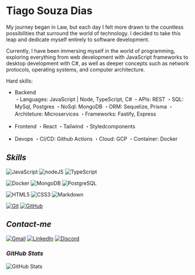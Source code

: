 # **Tiago Souza Dias**
My journey began in Law, but each day I felt more drawn to the countless possibilities that surround the world of technology. I decided to take this leap and dedicate myself entirely to software development.

Currently, I have been immersing myself in the world of programming, exploring everything from web development with JavaScript frameworks to desktop development with C#, as well as deeper concepts such as network protocols, operating systems, and computer architecture.

Hard skills:

- Backend \
・Languages: JavaScript | Node, TypeScript, C#
・APIs: REST
・SQL: MySql, Postgres
・NoSql: MongoDB
・ORM: Sequelize, Prisma
・Architeture: Microservices
・Frameworks: Fastify, Express

- Frontend
・React
・Tailwind
・Styledcomponents

- Devops
・CI/CD: Github Actions
・Cloud: GCP
・Container: Docker

## *Skills*


![JavaScript](https://img.shields.io/badge/JavaScript-000?style=for-the-badge&logo=javascript&logoColor=30A3DC) ![nodeJS](https://img.shields.io/badge/node.JS-000?style=for-the-badge&logo=node.js)
 ![TypeScript](https://img.shields.io/badge/TypeScript-000?style=for-the-badge&logo=typescript)


![Docker](https://img.shields.io/badge/Docker-000?style=for-the-badge&logo=docker) ![MongoDB](https://img.shields.io/badge/MongoDB-000?style=for-the-badge&logo=mongodb) ![PostgreSQL](https://img.shields.io/badge/PostgreSQL-000?style=for-the-badge&logo=PostgreSQL)


![HTML5](https://img.shields.io/badge/HTML-000?style=for-the-badge&logo=html5&logoColor=30A3DC) ![CSS3](https://img.shields.io/badge/CSS3-000?style=for-the-badge&logo=css3&logoColor=E94D5F) ![Markdown](https://img.shields.io/badge/Markdown-000?style=for-the-badge&logo=markdown)


[![Git](https://img.shields.io/badge/Git-000?style=for-the-badge&logo=git&logoColor=E94D5F)](https://git-scm.com/doc) [![GitHub](https://img.shields.io/badge/GitHub-000?style=for-the-badge&logo=github&logoColor=30A3DC)](https://docs.github.com/)


## *Contact-me*

[![Gmail](https://img.shields.io/badge/Gmail-000?style=for-the-badge&logo=Gmail)](mailto:tiago0214@gmail.com)
[![LinkedIn](https://img.shields.io/badge/LinkedIn-000?style=for-the-badge&logo=LinkedIn)](https://linkedin.com/in/tiago-souza-ba234b11a)
[![Discord](https://img.shields.io/badge/Discord-000?style=for-the-badge&logo=discord)](https://discordapp.com/users/327618059642732544)

### *GitHub Stats*
![GitHub Stats](https://github-readme-stats.vercel.app/api?username=tiago0214&theme=transparent&bg_color=000&border_color=30A3DC&show_icons=true&icon_color=30A3DC&title_color=E94D5F&text_color=FFF&hide_title=true&hide=stars)
